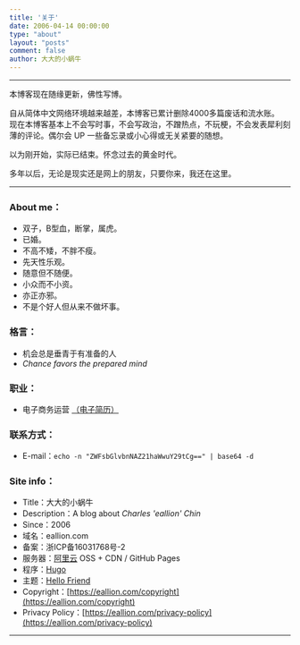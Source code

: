 ```yaml
---
title: '关于'
date: 2006-04-14 00:00:00
type: "about"
layout: "posts"
comment: false
author: 大大的小蜗牛
---
```


---

本博客现在随缘更新，佛性写博。

自从简体中文网络环境越来越差，本博客已累计删除4000多篇废话和流水账。  
现在本博客基本上不会写时事，不会写政治，不蹭热点，不玩梗，不会发表犀利刻薄的评论。偶尔会 UP 一些备忘录或小心得或无关紧要的随想。

以为刚开始，实际已结束。怀念过去的黄金时代。

多年以后，无论是现实还是网上的朋友，只要你来，我还在这里。

---

### About me：
 - 双子，B型血，断掌，属虎。
 - 已婚。
 - 不高不矮，不胖不瘦。
 - 先天性乐观。
 - 随意但不随便。
 - 小众而不小资。
 - 亦正亦邪。
 - 不是个好人但从来不做坏事。

### 格言：

 - 机会总是垂青于有准备的人 
 - *Chance favors the prepared mind*

### 职业：

* 电子商务运营 [（电子简历）](https://qin-chao.cn/)

### 联系方式：

 - E-mail：`echo -n "ZWFsbGlvbnNAZ21haWwuY29tCg==" | base64 -d`

### Site info：

 - Title：大大的小蜗牛
 - Description：A blog about *Charles 'eallion' Chin*
 - Since：2006
 - 域名：eallion.com
 - 备案：浙ICP备16031768号-2
 - 服务器：[阿里云](https://www.aliyun.com) OSS + CDN / GitHub Pages
 - 程序：[Hugo](https://gohugo.io)
 - 主题：[Hello Friend](https://github.com/panr/hugo-theme-hello-friend)
 - Copyright：[https://eallion.com/copyright](https://eallion.com/copyright)
 - Privacy Policy：[https://eallion.com/privacy-policy](https://eallion.com/privacy-policy)

---